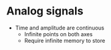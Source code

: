 # Analog signals
- Time and amplitude are continuous
	- Infinite points on both axes
	- Require infinite memory to store